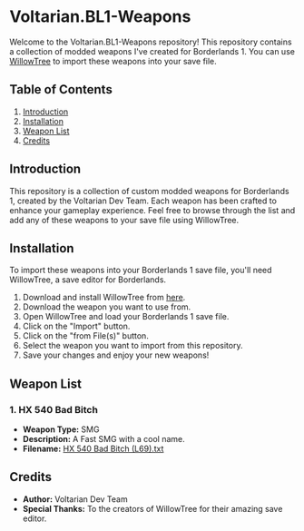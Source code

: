 # Voltarian.BL1-Weapons

Welcome to the Voltarian.BL1-Weapons repository! This repository contains a collection of modded weapons I've created for Borderlands 1. You can use [WillowTree](https://github.com/LiquidDeath911/WillowTree) to import these weapons into your save file.

## Table of Contents
1. [Introduction](#introduction)
2. [Installation](#installation)
3. [Weapon List](#weapon-list)
4. [Credits](#credits)

## Introduction
This repository is a collection of custom modded weapons for Borderlands 1, created by the Voltarian Dev Team. Each weapon has been crafted to enhance your gameplay experience. Feel free to browse through the list and add any of these weapons to your save file using WillowTree.

## Installation
To import these weapons into your Borderlands 1 save file, you'll need WillowTree, a save editor for Borderlands.

1. Download and install WillowTree from [here](https://github.com/LiquidDeath911/WillowTree).
2. Download the weapon you want to use from.
3. Open WillowTree and load your Borderlands 1 save file.
4. Click on the "Import" button.
5. Click on the "from File(s)" button.
6. Select the weapon you want to import from this repository.
7. Save your changes and enjoy your new weapons!

## Weapon List

### 1. HX 540 Bad Bitch
- **Weapon Type:** SMG
- **Description:** A Fast SMG with a cool name.
- **Filename:** [HX 540 Bad Bitch (L69).txt]()

## Credits
- **Author:** Voltarian Dev Team
- **Special Thanks:** To the creators of WillowTree for their amazing save editor.